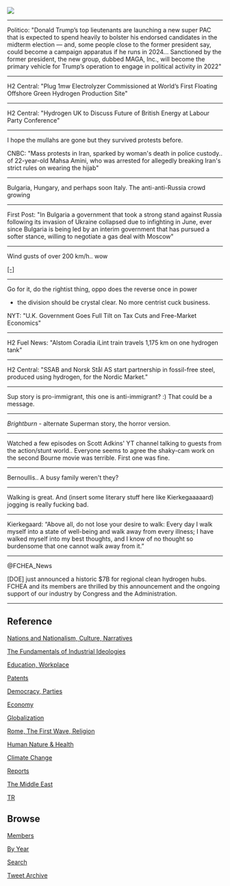 <img src="https://drive.google.com/uc?export=view&id=1B2wf9R7AMH1d7Vw6e2mucLbIQ5NSjir7"/>

---

Politico: "Donald Trump’s top lieutenants are launching a new super
PAC that is expected to spend heavily to bolster his endorsed
candidates in the midterm election — and, some people close to the
former president say, could become a campaign apparatus if he runs in
2024... Sanctioned by the former president, the new group, dubbed
MAGA, Inc., will become the primary vehicle for Trump’s operation to
engage in political activity in 2022"

---

H2 Central: "Plug 1mw Electrolyzer Commissioned at World’s First
Floating Offshore Green Hydrogen Production Site"

---

H2 Central: "Hydrogen UK to Discuss Future of British Energy at Labour
Party Conference"

---

I hope the mullahs are gone but they survived protests before. 

CNBC: "Mass protests in Iran, sparked by woman's death in police
custody.. of 22-year-old Mahsa Amini, who was arrested for allegedly
breaking Iran's strict rules on wearing the hijab"

---

Bulgaria, Hungary, and perhaps soon Italy. The anti-anti-Russia crowd
growing

---

First Post: "In Bulgaria a government that took a strong stand against
Russia following its invasion of Ukraine collapsed due to infighting
in June, ever since Bulgaria is being led by an interim government
that has pursued a softer stance, willing to negotiate a gas deal with
Moscow"

---

Wind gusts of over 200 km/h.. wow

[[-]](https://pbs.twimg.com/media/FdW9gavXoAA3im2?format=jpg&name=small)

---

Go for it, do the rightist thing, oppo does the reverse once in power
- the division should be crystal clear. No more centrist cuck
business.

NYT: "U.K. Government Goes Full Tilt on Tax Cuts and Free-Market Economics"

---

H2 Fuel News: "Alstom Coradia iLint train travels 1,175 km on one
hydrogen tank"

---

H2 Central: "SSAB and Norsk Stål AS start partnership in fossil-free
steel, produced using hydrogen, for the Nordic Market."

---

Sup story is pro-immigrant, this one is anti-immigrant? :) That could
be a message.

---

*Brightburn* - alternate Superman story, the horror version.  

---

Watched a few episodes on Scott Adkins' YT channel talking to guests
from the action/stunt world.. Everyone seems to agree the shaky-cam
work on the second Bourne movie was terrible. First one was fine.

---

Bernoullis.. A busy family weren't they?

---

Walking is great. And (insert some literary stuff here like
Kierkegaaaaard) jogging is really fucking bad.

---

Kierkegaard: “Above all, do not lose your desire to walk: Every day I
walk myself into a state of well-being and walk away from every
illness; I have walked myself into my best thoughts, and I know of no
thought so burdensome that one cannot walk away from it.”

---

@FCHEA_News

[DOE] just announced a historic $7B for regional clean hydrogen
hubs. FCHEA and its members are thrilled by this announcement and the
ongoing support of our industry by Congress and the Administration.

---

## Reference

[Nations and Nationalism, Culture, Narratives](2013/02/nations-and-nationalism.html)

[The Fundamentals of Industrial Ideologies](2011/04/fundamentals-of-industrial-ideologies.html)

[Education, Workplace](2017/09/education-workplace.html)

[Patents](2018/09/patents.html)

[Democracy, Parties](2016/11/democracy.html)

[Economy](2018/05/economy.html)

[Globalization](2018/09/globalization.html)

[Rome, The First Wave, Religion](2017/12/rome.html)

[Human Nature & Health](2020/07/human-nature.html)

[Climate Change](2018/12/climate.html)

[Reports](2019/05/reports.html)

[The Middle East](2019/07/middleeast.html)

[TR](../tr)

## Browse

[Members](2022/08/members.html)

[By Year](years.html)

[Search](search.html)

[Tweet Archive](tweets/index.html)
